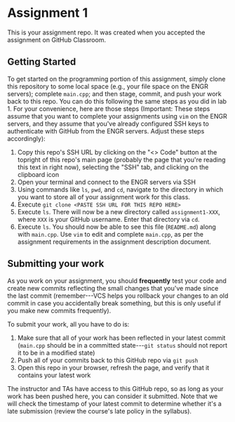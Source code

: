 # Assignment 1
This is your assignment repo. It was created when you accepted the assignment on GitHub Classroom.

## Getting Started
To get started on the programming portion of this assignment, simply clone this repository to some local space (e.g., your file space on the ENGR servers); complete `main.cpp`; and then stage, commit, and push your work back to this repo. You can do this following the same steps as you did in lab 1. For your convenience, here are those steps (Important: These steps assume that you want to complete your assignments using `vim` on the ENGR servers, and they assume that you've already configured SSH keys to authenticate with GitHub from the ENGR servers. Adjust these steps accordingly):

1. Copy this repo's SSH URL by clicking on the "<> Code" button at the topright of this repo's main page (probably the page that you're reading this text in right now), selecting the "SSH" tab, and clicking on the clipboard icon
2. Open your terminal and connect to the ENGR servers via SSH
3. Using commands like `ls`, `pwd`, and `cd`, navigate to the directory in which you want to store all of your assignment work for this class.
4. Execute `git clone <PASTE SSH URL FOR THIS REPO HERE>`
5. Execute `ls`. There will now be a new directory called `assignment1-XXX`, where `XXX` is your GitHub username. Enter that directory via `cd`.
6. Execute `ls`. You should now be able to see this file (`README.md`) along with `main.cpp`. Use `vim` to edit and complete `main.cpp`, as per the assignment requirements in the assignment description document.

## Submitting your work
As you work on your assignment, you should **frequently** test your code and create new commits reflecting the small changes that you've made since the last commit (remember---VCS helps you rollback your changes to an old commit in case you accidentally break something, but this is only useful if you make new commits frequently).

To submit your work, all you have to do is:
1. Make sure that all of your work has been reflected in your latest commit (`main.cpp` should be in a committed state---`git status` should not report it to be in a modified state)
2. Push all of your commits back to this GitHub repo via `git push`
3. Open this repo in your browser, refresh the page, and verify that it contains your latest work

The instructor and TAs have access to this GitHub repo, so as long as your work has been pushed here, you can consider it submitted. Note that we will check the timestamp of your latest commit to determine whether it's a late submission (review the course's late policy in the syllabus).

